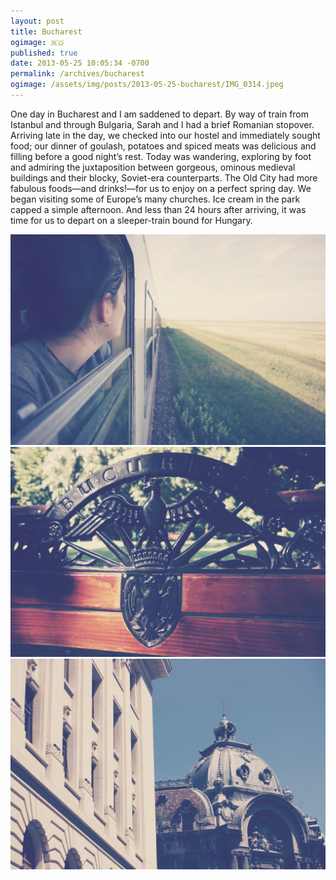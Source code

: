 ```yaml
---
layout: post
title: Bucharest
ogimage: 🇷🇴
published: true
date: 2013-05-25 10:05:34 -0700
permalink: /archives/bucharest
ogimage: /assets/img/posts/2013-05-25-bucharest/IMG_0314.jpeg
---
```

One day in Bucharest and I am saddened to depart. By way of train from Istanbul and through Bulgaria, Sarah and I had a brief Romanian stopover. Arriving late in the day, we checked into our hostel and immediately sought food; our dinner of goulash, potatoes and spiced meats was delicious and filling before a good night’s rest. Today was wandering, exploring by foot and admiring the juxtaposition between gorgeous, ominous medieval buildings and their blocky, Soviet-era counterparts. The Old City had more fabulous foods—and drinks!—for us to enjoy on a perfect spring day. We began visiting some of Europe’s many churches. Ice cream in the park capped a simple afternoon. And less than 24 hours after arriving, it was time for us to depart on a sleeper-train bound for Hungary.

![Sarah peering out at Romanian countryside][1] 
![Bucharesti, park bench][2] 
![Architecture in the Old City][3]

[1]: /assets/img/posts/2013-05-25-bucharest/IMG_0314.jpeg
[2]: /assets/img/posts/2013-05-25-bucharest/IMG_0315.jpeg
[3]: /assets/img/posts/2013-05-25-bucharest/IMG_0316.jpeg